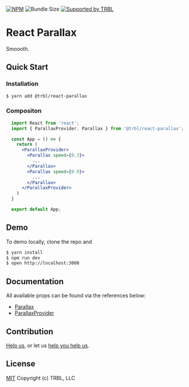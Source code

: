 [![NPM](https://img.shields.io/npm/v/@trbl/react-parallax)](https://www.npmjs.com/@trbl/react-parallax)
![Bundle Size](https://img.shields.io/bundlephobia/minzip/@trbl/react-parallax?label=zipped)
[![Supported by TRBL](https://img.shields.io/badge/supported_by-TRBL-black)](https://github.com/trouble)

# React Parallax

Smoooth.

## Quick Start

### Installation

```bash
$ yarn add @trbl/react-parallax
```

### Compositon

```jsx
  import React from 'react';
  import { ParallaxProvider, Parallax } from '@trbl/react-parallax';

  const App = () => {
    return (
      <ParallaxProvider>
        <Parallax speed={0.3}>
          ...
        </Parallax>
        <Parallax speed={0.9}>
          ...
        </Parallax>
      </ParallaxProvider>
    )
  }

  export default App;
```

## Demo

To demo locally, clone the repo and

```bash
$ yarn install
$ npm run dev
$ open http://localhost:3000
```

## Documentation

All available props can be found via the references below:

  - [Parallax](/src/Parallax/README.md)
  - [ParallaxProvider](/src/ParallaxProvider/README.md)

## Contribution

[Help us,](https://github.com/trouble/.github/blob/master/CONTRIBUTING.md) or let us [help you help us](https://github.com/trouble/.github/blob/master/SUPPORT.md).

## License

[MIT](https://github.com/trouble/react-parallax/blob/master/LICENSE) Copyright (c) TRBL, LLC
